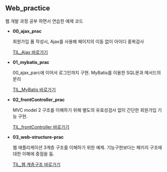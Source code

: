 ## Web_practice

웹 개발 과정 공부 하면서 연습한 예제 코드

- **00_ajax_prac**

  회원가입 폼 작성시, Ajax를 사용해 페이지의 이동 없이 아이디 중복검사

  [TIL_Ajax 바로가기](https://github.com/rlaalstjd00/TIL/blob/master/07_JSP/04_Ajax.md)

- **01_mybatis_prac**

  00_ajax_parc에 이어서 로그인까지 구현. MyBatis를 이용한 SQL문과 메서드의 분리

  [TIL_MyBatis 바로가기](https://github.com/rlaalstjd00/TIL/blob/master/07_JSP/05_MyBatis.md)

- **02_frontController_prac**

  MVC model 2 구조를 이해하기 위해 별도의 유효성검사 없이 간단한 회원가입 기능 구현.
  
  [TIL_frontController 바로가기](https://github.com/rlaalstjd00/TIL/blob/master/08_MVC/01_Front-Controller%20Pattern.md)

- **03_web-structure-prac**

  웹 애플리케이션 3계층 구조를 이해하기 위한 예제. 기능구현보다는 패키지 구조에 대한 이해에 중점을 둠.

  [TIL_웹 계층구조 바로가기](https://github.com/rlaalstjd00/TIL/blob/master/09_Spring/01_%EA%B3%84%EC%B8%B5%EA%B5%AC%EC%A1%B0.md)

